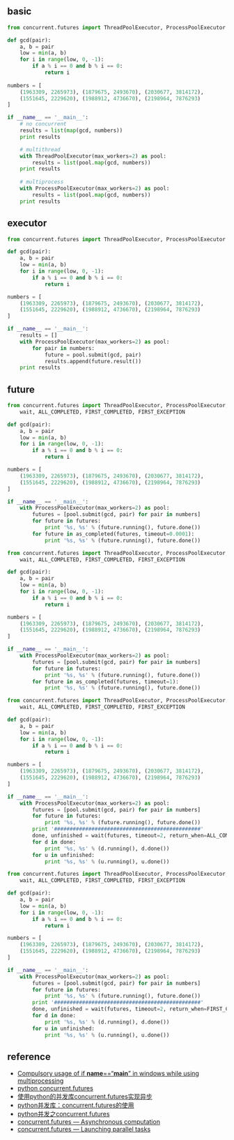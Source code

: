 ## basic

```python
from concurrent.futures import ThreadPoolExecutor, ProcessPoolExecutor

def gcd(pair):
    a, b = pair
    low = min(a, b)
    for i in range(low, 0, -1):
        if a % i == 0 and b % i == 0:
            return i
            
numbers = [
    (1963309, 2265973), (1879675, 2493670), (2030677, 3814172),
    (1551645, 2229620), (1988912, 4736670), (2198964, 7876293)
]

if __name__ == '__main__':
    # no concurrent
    results = list(map(gcd, numbers))
    print results

    # multithread
    with ThreadPoolExecutor(max_workers=2) as pool:
        results = list(pool.map(gcd, numbers))
    print results
    
    # multiprocess
    with ProcessPoolExecutor(max_workers=2) as pool:
        results = list(pool.map(gcd, numbers))
    print results
```

## executor

```python
from concurrent.futures import ThreadPoolExecutor, ProcessPoolExecutor

def gcd(pair):
    a, b = pair
    low = min(a, b)
    for i in range(low, 0, -1):
        if a % i == 0 and b % i == 0:
            return i

numbers = [
    (1963309, 2265973), (1879675, 2493670), (2030677, 3814172),
    (1551645, 2229620), (1988912, 4736670), (2198964, 7876293)
]

if __name__ == '__main__':
    results = []
    with ProcessPoolExecutor(max_workers=2) as pool:
        for pair in numbers:
            future = pool.submit(gcd, pair)
            results.append(future.result())
    print results
```

## future

```python
from concurrent.futures import ThreadPoolExecutor, ProcessPoolExecutor, as_completed, \
    wait, ALL_COMPLETED, FIRST_COMPLETED, FIRST_EXCEPTION

def gcd(pair):
    a, b = pair
    low = min(a, b)
    for i in range(low, 0, -1):
        if a % i == 0 and b % i == 0:
            return i

numbers = [
    (1963309, 2265973), (1879675, 2493670), (2030677, 3814172),
    (1551645, 2229620), (1988912, 4736670), (2198964, 7876293)
]

if __name__ == '__main__':
    with ProcessPoolExecutor(max_workers=2) as pool:
        futures = [pool.submit(gcd, pair) for pair in numbers]
        for future in futures:
            print '%s, %s' % (future.running(), future.done())
        for future in as_completed(futures, timeout=0.0001):
            print '%s, %s' % (future.running(), future.done())
```

```python
from concurrent.futures import ThreadPoolExecutor, ProcessPoolExecutor, as_completed, \
    wait, ALL_COMPLETED, FIRST_COMPLETED, FIRST_EXCEPTION

def gcd(pair):
    a, b = pair
    low = min(a, b)
    for i in range(low, 0, -1):
        if a % i == 0 and b % i == 0:
            return i

numbers = [
    (1963309, 2265973), (1879675, 2493670), (2030677, 3814172),
    (1551645, 2229620), (1988912, 4736670), (2198964, 7876293)
]

if __name__ == '__main__':
    with ProcessPoolExecutor(max_workers=2) as pool:
        futures = [pool.submit(gcd, pair) for pair in numbers]
        for future in futures:
            print '%s, %s' % (future.running(), future.done())
        for future in as_completed(futures, timeout=1):
            print '%s, %s' % (future.running(), future.done())
```

```python
from concurrent.futures import ThreadPoolExecutor, ProcessPoolExecutor, as_completed, \
    wait, ALL_COMPLETED, FIRST_COMPLETED, FIRST_EXCEPTION

def gcd(pair):
    a, b = pair
    low = min(a, b)
    for i in range(low, 0, -1):
        if a % i == 0 and b % i == 0:
            return i

numbers = [
    (1963309, 2265973), (1879675, 2493670), (2030677, 3814172),
    (1551645, 2229620), (1988912, 4736670), (2198964, 7876293)
]

if __name__ == '__main__':
    with ProcessPoolExecutor(max_workers=2) as pool:
        futures = [pool.submit(gcd, pair) for pair in numbers]
        for future in futures:
            print '%s, %s' % (future.running(), future.done())
        print '###############################################'
        done, unfinished = wait(futures, timeout=2, return_when=ALL_COMPLETED)
        for d in done:
            print '%s, %s' % (d.running(), d.done())
        for u in unfinished:
            print '%s, %s' % (u.running(), u.done())
```

```python
from concurrent.futures import ThreadPoolExecutor, ProcessPoolExecutor, as_completed, \
    wait, ALL_COMPLETED, FIRST_COMPLETED, FIRST_EXCEPTION

def gcd(pair):
    a, b = pair
    low = min(a, b)
    for i in range(low, 0, -1):
        if a % i == 0 and b % i == 0:
            return i

numbers = [
    (1963309, 2265973), (1879675, 2493670), (2030677, 3814172),
    (1551645, 2229620), (1988912, 4736670), (2198964, 7876293)
]

if __name__ == '__main__':
    with ProcessPoolExecutor(max_workers=2) as pool:
        futures = [pool.submit(gcd, pair) for pair in numbers]
        for future in futures:
            print '%s, %s' % (future.running(), future.done())
        print '###############################################'
        done, unfinished = wait(futures, timeout=2, return_when=FIRST_COMPLETED)
        for d in done:
            print '%s, %s' % (d.running(), d.done())
        for u in unfinished:
            print '%s, %s' % (u.running(), u.done())
```

## reference

- [Compulsory usage of if __name__==“__main__” in windows while using multiprocessing](https://stackoverflow.com/questions/20360686/compulsory-usage-of-if-name-main-in-windows-while-using-multiprocessi)
- [python concurrent.futures](https://www.cnblogs.com/kangoroo/p/7628092.html)
- [使用python的并发库concurrent.futures实现异步](http://xiaorui.cc/2014/11/15/%E4%BD%BF%E7%94%A8python%E7%9A%84%E4%B8%8A%E5%B1%82%E5%B0%81%E8%A3%85%E5%B9%B6%E5%8F%91%E5%BA%93concurrent-futures%E5%AE%9E%E7%8E%B0%E5%BC%82%E6%AD%A5/)
- [python并发库：concurrent.futures的使用](http://blog.csdn.net/drdairen/article/details/69487643)
- [python并发之concurrent.futures](http://blog.csdn.net/dutsoft/article/details/54728706)
- [concurrent.futures — Asynchronous computation](http://pythonhosted.org//futures/)
- [concurrent.futures — Launching parallel tasks](https://docs.python.org/3/library/concurrent.futures.html)